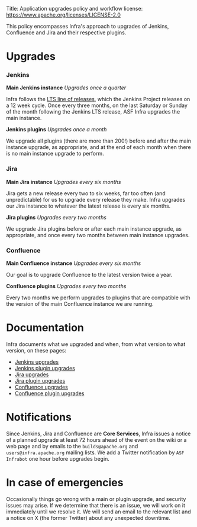 Title: Application upgrades policy and workflow
license: https://www.apache.org/licenses/LICENSE-2.0

This policy encompasses Infra's approach to upgrades of Jenkins, Confluence and Jira and their respective plugins.

# Upgrades

### Jenkins

**Main Jenkins instance**
_Upgrades once a quarter_

Infra follows the <a href="https://jenkins.io/download/lts/" target="_blank">LTS line of releases</a>, which the Jenkins Project releases on a 12 week cycle. Once every three months, on the last Saturday or Sunday of the month following the Jenkins LTS release, ASF Infra upgrades the main instance. 

**Jenkins plugins**
_Upgrades once a month_

We upgrade all plugins (there are more than 200!) before and after the main instance upgrade, as appropriate, and at the end of each month when there is no main instance upgrade to perform.

### Jira

**Main Jira instance**
_Upgrades every six months_

Jira gets a new release every two to six weeks, far too often (and unpredictable) for us to upgrade every release they make. Infra upgrades our Jira instance to whatever the latest release is every six months.

**Jira plugins**
_Upgrades every two months_

We upgrade Jira plugins before or after each main instance upgrade, as appropriate, and once every two months between main instance upgrades. 

### Confluence

**Main Confluence instance**
_Upgrades every six months_

Our goal is to upgrade Confluence to the latest version twice a year.

**Confluence plugins**
_Upgrades every two months_ 

Every two months we perform upgrades to plugins that are compatible with the version of the main Confluence instance we are running.

# Documentation

Infra documents what we upgraded and when, from what version to what version, on these pages:

  - <a href="https://cwiki.apache.org/confluence/display/INFRA/Jenkins+Upgrades" target="_blank">Jenkins upgrades</a>
  - <a href="https://cwiki.apache.org/confluence/display/INFRA/Jenkins+Plugin+Upgrades" target="_blank">Jenkins plugin upgrades</a>
  - <a href="https://cwiki.apache.org/confluence/display/INFRA/Jira+Upgrades" target="_blank">Jira upgrades</a>
  - <a href="https://cwiki.apache.org/confluence/display/INFRA/Jira+Plugin+Upgrades" target="_blank">Jira plugin upgrades</a>
  - <a href="https://cwiki.apache.org/confluence/display/INFRA/Confluence+Upgrades" target="_blank">Confluence upgrades</a>
  - <a href="https://cwiki.apache.org/confluence/display/INFRA/Confluence+Plugin+Upgrades" target="_blank">Confluence plugin upgrades</a>

# Notifications

Since Jenkins, Jira and Confluence are **Core Services**, Infra issues a notice of a planned upgrade at least 72 hours ahead of the event on the wiki or a web page and by emails to the `builds@apache.org` and `users@infra.apache.org` mailing lists. We add a Twitter notification by `ASF Infrabot` one hour before upgrades begin.

# In case of emergencies

Occasionally things go wrong with a main or plugin upgrade, and security issues may arise. If we determine that there is an issue, we will work on it immediately until we resolve it. We will send an email to the relevant list and a notice on X (the former Twitter) about any unexpected downtime.
